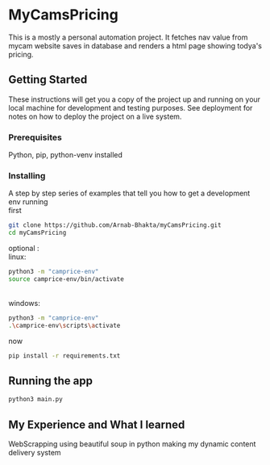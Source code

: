# MyCamsPricing

This is a mostly a personal automation project. It fetches nav value from mycam website saves in database and renders a html page showing todya's pricing.

## Getting Started

These instructions will get you a copy of the project up and running on your local machine for development and testing purposes. See deployment for notes on how to deploy the project on a live system.

### Prerequisites

Python, pip, python-venv installed

### Installing

A step by step series of examples that tell you how to get a development env running
<br>first
```bash
git clone https://github.com/Arnab-Bhakta/myCamsPricing.git
cd myCamsPricing
```
optional : <br>
linux:
```bash
python3 -m "camprice-env"
source camprice-env/bin/activate
```
<br>
windows:

```bash
python3 -m "camprice-env"
.\camprice-env\scripts\activate

```

now 

```bash
pip install -r requirements.txt
```

## Running the app

```bash
python3 main.py
```

## My Experience and What I learned
 WebScrapping using beautiful soup in python
 making my dynamic content delivery system